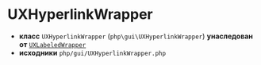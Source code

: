 # UXHyperlinkWrapper

- **класс** `UXHyperlinkWrapper` (`php\gui\UXHyperlinkWrapper`) **унаследован от** [`UXLabeledWrapper`](https://github.com/jphp-compiler/develnext/blob/master/dn-app-framework/api-docs/classes/php/gui/UXLabeledWrapper.ru.md)
- **исходники** `php/gui/UXHyperlinkWrapper.php`